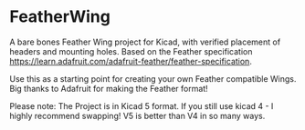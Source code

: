 # FeatherWing
A bare bones Feather Wing project for Kicad, with verified placement of headers and mounting holes. Based on the Feather specification https://learn.adafruit.com/adafruit-feather/feather-specification. 

Use this as a starting point for creating your own Feather compatible Wings. Big thanks to Adafruit for making the Feather format!

Please note: The Project is in Kicad 5 format. If you still use kicad 4 - I highly recommend swapping! V5 is better than V4 in so many ways.
